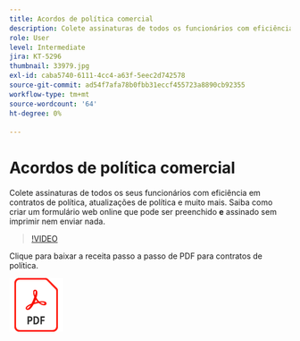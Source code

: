 ```yaml
---
title: Acordos de política comercial
description: Colete assinaturas de todos os funcionários com eficiência em contratos de política, atualizações e muito mais
role: User
level: Intermediate
jira: KT-5296
thumbnail: 33979.jpg
exl-id: caba5740-6111-4cc4-a63f-5eec2d742578
source-git-commit: ad54f7afa78b0fbb31eccf455723a8890cb92355
workflow-type: tm+mt
source-wordcount: '64'
ht-degree: 0%

---
```


# Acordos de política comercial

Colete assinaturas de todos os seus funcionários com eficiência em contratos de política, atualizações de política e muito mais. Saiba como criar um formulário web online que pode ser preenchido **e** assinado sem imprimir nem enviar nada.

>[!VIDEO](https://video.tv.adobe.com/v/33979?quality=12&learn=on&hidetitle=true)

Clique para baixar a receita passo a passo de PDF para contratos de política.

[![Baixar a Receita PDF](../assets/acrobat_PDF_96.png)](../assets/adobe-sign_set_up_a_web_form_use_case.pdf)
